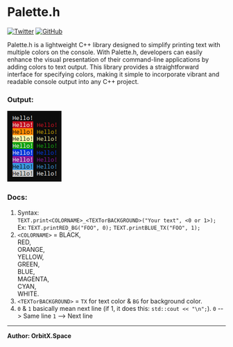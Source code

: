 # Palette.h
<a href='https://twitter.com/OrbitX_Space?t=jEPMn_Dx5wny0qKDew298Q&s=08' target="_blank"><img alt='Twitter' src='https://img.shields.io/badge/OrbitX.Space-100000?style=flat&logo=Twitter&logoColor=white&labelColor=08a4f6&color=2f3136'/></a>
<a href='' target="_blank"><img alt='GitHub' src='https://img.shields.io/badge/GitHub-Passing-100000?style=flat&logo=GitHub&logoColor=white&labelColor=2b3838&color=2aae48'/></a>

Palette.h is a lightweight C++ library designed to simplify printing text with multiple colors on the console. With Palette.h, developers can easily enhance the visual presentation of their command-line applications by adding colors to text output. This library provides a straightforward interface for specifying colors, making it simple to incorporate vibrant and readable console output into any C++ project.<br>

### Output:
![example output](example.png)<br>

### Docs:
1. Syntax:<br>
   `TEXT.print<COLORNAME>_<TEXTorBACKGROUND>("Your text", <0 or 1>);`<br>
   Ex: `TEXT.printRED_BG("FOO", 0);`
       `TEXT.printBLUE_TX("FOO", 1);`
3. `<COLORNAME>` = BLACK,<br>
                   RED,<br>
                   ORANGE,<br>
                   YELLOW,<br>
                   GREEN,<br>
                   BLUE,<br>
                   MAGENTA,<br>
                   CYAN,<br>
                   WHITE.<br>
4. `<TEXTorBACKGROUND>` = `TX` for text color & `BG` for background color.<br>
5. `0` & `1` basically mean next line (if 1, it does this: `std::cout << "\n";`).
       `0` --> Same line
       `1` --> Next line 
***
**Author: OrbitX.Space**
